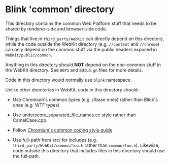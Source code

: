 # Blink 'common' directory

This directory contains the common Web Platform stuff that needs to be shared
by renderer-side and browser-side code.

Things that live in `third_party/WebKit` can directly depend on this directory,
while the code outside the WebKit directory (e.g. `//content` and `//chrome`)
can only depend on the common stuff via the public headers exposed in
`WebKit/public/common`.

Anything in this directory should **NOT** depend on the non-common stuff
in the WebKit directory. See `DEPS` and `BUILD.gn` files for more details.

Code in this directory would normally use `blink` namespace.

Unlike other directories in WebKit, code in this directory should:

* Use Chromium's common types (e.g. //base ones) rather than Blink's ones
  (e.g. WTF types)

* Use underscore_separated_file_names.cc style rather than CamelCase.cpp.

* Follow [Chromium's common coding style guide](https://chromium.googlesource.com/chromium/src/+/master/styleguide/c++/c++.md)

* Use full-path from src/ for includes (e.g. `third_party/WebKit/common/foo.h`
  rather than `common/foo.h`). Likewise, code outside this directory that
  includes files in this directory should use the full-path.
